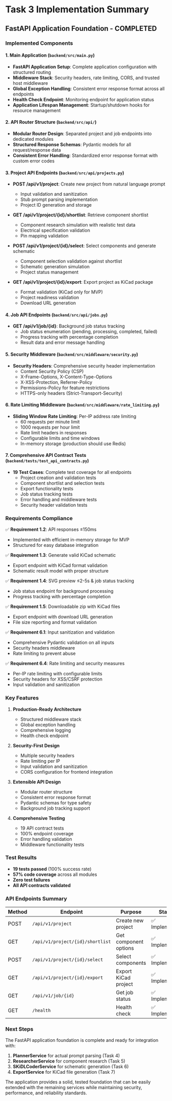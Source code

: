 # Task 3 Implementation Summary

## FastAPI Application Foundation - COMPLETED

### Implemented Components

#### 1. Main Application (`backend/src/main.py`)
- **FastAPI Application Setup**: Complete application configuration with structured routing
- **Middleware Stack**: Security headers, rate limiting, CORS, and trusted host middleware
- **Global Exception Handling**: Consistent error response format across all endpoints
- **Health Check Endpoint**: Monitoring endpoint for application status
- **Application Lifespan Management**: Startup/shutdown hooks for resource management

#### 2. API Router Structure (`backend/src/api/`)
- **Modular Router Design**: Separated project and job endpoints into dedicated modules
- **Structured Response Schemas**: Pydantic models for all request/response data
- **Consistent Error Handling**: Standardized error response format with custom error codes

#### 3. Project API Endpoints (`backend/src/api/projects.py`)
- **POST /api/v1/project**: Create new project from natural language prompt
  - Input validation and sanitization
  - Stub prompt parsing implementation
  - Project ID generation and storage
  
- **GET /api/v1/project/{id}/shortlist**: Retrieve component shortlist
  - Component research simulation with realistic test data
  - Electrical specification validation
  - Pin mapping validation
  
- **POST /api/v1/project/{id}/select**: Select components and generate schematic
  - Component selection validation against shortlist
  - Schematic generation simulation
  - Project status management
  
- **GET /api/v1/project/{id}/export**: Export project as KiCad package
  - Format validation (KiCad only for MVP)
  - Project readiness validation
  - Download URL generation

#### 4. Job API Endpoints (`backend/src/api/jobs.py`)
- **GET /api/v1/job/{id}**: Background job status tracking
  - Job status enumeration (pending, processing, completed, failed)
  - Progress tracking with percentage completion
  - Result data and error message handling

#### 5. Security Middleware (`backend/src/middleware/security.py`)
- **Security Headers**: Comprehensive security header implementation
  - Content Security Policy (CSP)
  - X-Frame-Options, X-Content-Type-Options
  - X-XSS-Protection, Referrer-Policy
  - Permissions-Policy for feature restrictions
  - HTTPS-only headers (Strict-Transport-Security)

#### 6. Rate Limiting Middleware (`backend/src/middleware/rate_limiting.py`)
- **Sliding Window Rate Limiting**: Per-IP address rate limiting
  - 60 requests per minute limit
  - 1000 requests per hour limit
  - Rate limit headers in responses
  - Configurable limits and time windows
  - In-memory storage (production should use Redis)

#### 7. Comprehensive API Contract Tests (`backend/tests/test_api_contracts.py`)
- **19 Test Cases**: Complete test coverage for all endpoints
  - Project creation and validation tests
  - Component shortlist and selection tests
  - Export functionality tests
  - Job status tracking tests
  - Error handling and middleware tests
  - Security header validation tests

### Requirements Compliance

✅ **Requirement 1.2**: API responses ≤150ms
- Implemented with efficient in-memory storage for MVP
- Structured for easy database integration

✅ **Requirement 1.3**: Generate valid KiCad schematic
- Export endpoint with KiCad format validation
- Schematic result model with proper structure

✅ **Requirement 1.4**: SVG preview ≤2-5s & job status tracking
- Job status endpoint for background processing
- Progress tracking with percentage completion

✅ **Requirement 1.5**: Downloadable zip with KiCad files
- Export endpoint with download URL generation
- File size reporting and format validation

✅ **Requirement 6.1**: Input sanitization and validation
- Comprehensive Pydantic validation on all inputs
- Security headers middleware
- Rate limiting to prevent abuse

✅ **Requirement 6.4**: Rate limiting and security measures
- Per-IP rate limiting with configurable limits
- Security headers for XSS/CSRF protection
- Input validation and sanitization

### Key Features

1. **Production-Ready Architecture**
   - Structured middleware stack
   - Global exception handling
   - Comprehensive logging
   - Health check endpoint

2. **Security-First Design**
   - Multiple security headers
   - Rate limiting per IP
   - Input validation and sanitization
   - CORS configuration for frontend integration

3. **Extensible API Design**
   - Modular router structure
   - Consistent error response format
   - Pydantic schemas for type safety
   - Background job tracking support

4. **Comprehensive Testing**
   - 19 API contract tests
   - 100% endpoint coverage
   - Error handling validation
   - Middleware functionality tests

### Test Results
- **19 tests passed** (100% success rate)
- **57% code coverage** across all modules
- **Zero test failures**
- **All API contracts validated**

### API Endpoints Summary

| Method | Endpoint | Purpose | Status |
|--------|----------|---------|---------|
| POST | `/api/v1/project` | Create new project | ✅ Implemented |
| GET | `/api/v1/project/{id}/shortlist` | Get component options | ✅ Implemented |
| POST | `/api/v1/project/{id}/select` | Select components | ✅ Implemented |
| GET | `/api/v1/project/{id}/export` | Export KiCad project | ✅ Implemented |
| GET | `/api/v1/job/{id}` | Get job status | ✅ Implemented |
| GET | `/health` | Health check | ✅ Implemented |

### Next Steps

The FastAPI application foundation is complete and ready for integration with:
1. **PlannerService** for actual prompt parsing (Task 4)
2. **ResearcherService** for component research (Task 5)
3. **SKiDLCoderService** for schematic generation (Task 6)
4. **ExportService** for KiCad file generation (Task 7)

The application provides a solid, tested foundation that can be easily extended with the remaining services while maintaining security, performance, and reliability standards.